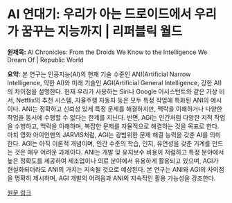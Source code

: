 # AI 연대기: 우리가 아는 드로이드에서 우리가 꿈꾸는 지능까지 | 리퍼블릭 월드

**원제목:** AI Chronicles: From the Droids We Know to the Intelligence We Dream Of | Republic World

**요약:** 본 연구는 인공지능(AI)의 현재 기술 수준인 ANI(Artificial Narrow Intelligence, 약한 AI)와 미래 기술인 AGI(Artificial General Intelligence, 강한 AI)의 차이점을 설명한다. 현재 우리가 사용하는 Siri나 Google 어시스턴트와 같은 가상 비서, Netflix의 추천 시스템, 자율주행 자동차 등은 모두 특정 작업에 특화된 ANI의 예시이다. ANI는 정확하고 신뢰성 있게 특정 문제를 해결하지만, 맥락을 이해하거나 다양한 작업을 동시에 수행할 수 없다는 한계를 지닌다. 반면, AGI는 인간처럼 다양한 지적 작업을 수행하고, 맥락을 이해하며, 복잡한 문제를 자율적으로 해결하는 것을 목표로 한다. 마치 영화 아이언맨의 JARVIS처럼, AGI는 광범위한 문제 해결 능력을 갖춘 AI를 의미한다.  AGI는 아직 이론적 개념이며, 인간 수준의 학습, 인지, 유연성을 갖춘 기계를 만드는 것은 매우 어려운 과제이다.  ANI는 개발 및 유지보수 비용이 저렴하고 특정 분야에서 높은 정확도를 제공하여 제조업이나 의료 분야에서 유용하게 활용되고 있으며, AGI가 현실화되더라도 ANI의 가치는 지속될 것으로 예상된다.  본 연구는 ANI와 AGI의 차이점을 명확히 제시하며,  AGI 개발의 어려움과 ANI의 지속적인 활용 가능성을 강조한다.

[원문 링크](https://www.republicworld.com/initiatives/ai-chronicles-from-the-droids-we-know-to-the-intelligence-we-dream-of)
